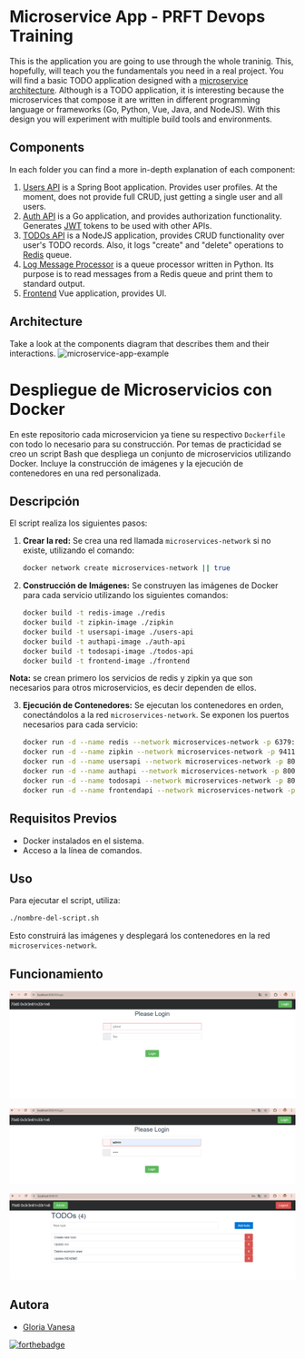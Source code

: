 # Microservice App - PRFT Devops Training

This is the application you are going to use through the whole traninig. This, hopefully, will teach you the fundamentals you need in a real project. You will find a basic TODO application designed with a [microservice architecture](https://microservices.io). Although is a TODO application, it is interesting because the microservices that compose it are written in different programming language or frameworks (Go, Python, Vue, Java, and NodeJS). With this design you will experiment with multiple build tools and environments. 

## Components
In each folder you can find a more in-depth explanation of each component:

1. [Users API](/users-api) is a Spring Boot application. Provides user profiles. At the moment, does not provide full CRUD, just getting a single user and all users.
2. [Auth API](/auth-api) is a Go application, and provides authorization functionality. Generates [JWT](https://jwt.io/) tokens to be used with other APIs.
3. [TODOs API](/todos-api) is a NodeJS application, provides CRUD functionality over user's TODO records. Also, it logs "create" and "delete" operations to [Redis](https://redis.io/) queue.
4. [Log Message Processor](/log-message-processor) is a queue processor written in Python. Its purpose is to read messages from a Redis queue and print them to standard output.
5. [Frontend](/frontend) Vue application, provides UI.

## Architecture

Take a look at the components diagram that describes them and their interactions.
![microservice-app-example](/arch-img/Microservices.png)


# Despliegue de Microservicios con Docker

En este repositorio cada microservicion ya tiene su respectivo `Dockerfile` con todo lo necesario para su construcción. Por temas de practicidad se creo un script Bash que despliega un conjunto de microservicios utilizando Docker. Incluye la construcción de imágenes y la ejecución de contenedores en una red personalizada.

## Descripción

El script realiza los siguientes pasos:

1. **Crear la red:** Se crea una red llamada `microservices-network` si no existe, utilizando el comando:

    ```sh
    docker network create microservices-network || true
    ```

2. **Construcción de Imágenes:** Se construyen las imágenes de Docker para cada servicio utilizando los siguientes comandos:

    ```sh
    docker build -t redis-image ./redis
    docker build -t zipkin-image ./zipkin
    docker build -t usersapi-image ./users-api
    docker build -t authapi-image ./auth-api
    docker build -t todosapi-image ./todos-api
    docker build -t frontend-image ./frontend
    ```

**Nota:** se crean primero los servicios de redis y zipkin ya que son necesarios para otros microservicios, es decir dependen de ellos.

3. **Ejecución de Contenedores:** Se ejecutan los contenedores en orden, conectándolos a la red `microservices-network`. Se exponen los puertos necesarios para cada servicio:

    ```sh
    docker run -d --name redis --network microservices-network -p 6379:6379 redis-image
    docker run -d --name zipkin --network microservices-network -p 9411:9411 zipkin-image
    docker run -d --name usersapi --network microservices-network -p 8083:8083 usersapi-image
    docker run -d --name authapi --network microservices-network -p 8000:8000 authapi-image
    docker run -d --name todosapi --network microservices-network -p 8082:8082 todosapi-image
    docker run -d --name frontendapi --network microservices-network -p 8080:8080 frontend-image
    ```

## Requisitos Previos

- Docker instalados en el sistema.
- Acceso a la línea de comandos.

## Uso

Para ejecutar el script, utiliza:

```sh
./nombre-del-script.sh
```

Esto construirá las imágenes y desplegará los contenedores en la red `microservices-network`.
## Funcionamiento

![Login de la aplicación](img/login1.png)

![Login de admin](img/login2.png)

![ToDo](img/todo.png)


## <b> Autora </b>

+ [Gloria Vanesa](https://github.com/Vanesa155 "Vanesa V.")

[![forthebadge](https://forthebadge.com/images/badges/built-with-love.svg)](https://forthebadge.com)